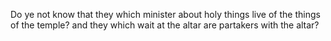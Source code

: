 Do ye not know that they which minister about holy things live of the things of the temple? and they which wait at the altar are partakers with the altar?
